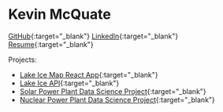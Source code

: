  <head>
    <link rel="shortcut icon" type="image/x-icon" href="icons8-idea-94.png">
</head>

# Kevin McQuate
[GitHub](https://github.com/kgmcquate){:target="_blank"}
[LinkedIn](https://www.linkedin.com/in/kevin-mcquate/){:target="_blank"}
[Resume](resume.pdf){:target="_blank"}

Projects:
- [Lake Ice Map React App](https://lake-freeze.kevin-mcquate.net/){:target="_blank"}
- [Lake Ice API](https://lake-freeze-api.kevin-mcquate.net/docs/){:target="_blank"}
- [Solar Power Plant Data Science Project](solar-panel-data.html){:target="_blank"}
- [Nuclear Power Plant Data Science Project](nuclear-plants.html){:target="_blank"}
